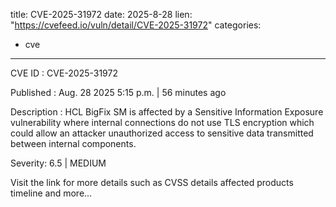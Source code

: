  
title: CVE-2025-31972
date: 2025-8-28
lien: "https://cvefeed.io/vuln/detail/CVE-2025-31972"
categories:
  - cve
---

CVE ID : CVE-2025-31972

Published :  Aug. 28
2025
5:15 p.m. | 56 minutes ago

Description : HCL BigFix SM is affected by a Sensitive Information Exposure vulnerability where internal connections do not use TLS encryption which could allow an attacker unauthorized access to sensitive data transmitted between internal components.

Severity: 6.5 | MEDIUM

Visit the link for more details
such as CVSS details
affected products
timeline
and more...
